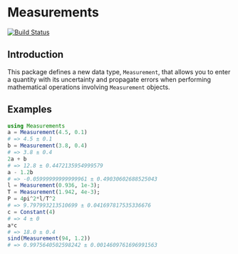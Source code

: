 # Measurements

[![Build Status](https://travis-ci.org/giordano/Measurements.jl.svg?branch=master)](https://travis-ci.org/giordano/Measurements.jl)

Introduction
------------

This package defines a new data type, `Measurement`, that allows you to enter a
quantity with its uncertainty and propagate errors when performing mathematical
operations involving `Measurement` objects.

Examples
--------

``` julia
using Measurements
a = Measurement(4.5, 0.1)
# => 4.5 ± 0.1
b = Measurement(3.8, 0.4)
# => 3.8 ± 0.4
2a + b
# => 12.8 ± 0.4472135954999579
a - 1.2b
# => -0.05999999999999961 ± 0.49030602688525043
l = Measurement(0.936, 1e-3);
T = Measurement(1.942, 4e-3);
P = 4pi^2*l/T^2
# => 9.797993213510699 ± 0.041697817535336676
c = Constant(4)
# => 4 ± 0
a*c
# => 18.0 ± 0.4
sind(Measurement(94, 1.2))
# => 0.9975640502598242 ± 0.0014609761696991563
```
